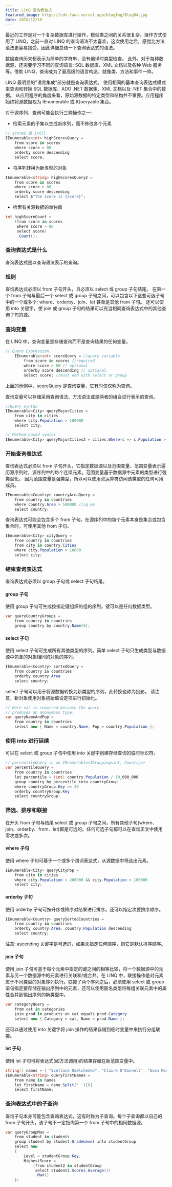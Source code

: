 ```yaml
---
title: LinQ 查询表达式
featured_image: https://cdn-fawn.vercel.app/blogImg/Blog84.jpg
date: 2018/12/10
---
```


最近的工作是对一个复杂数据库进行操作，模型类之间的关系很复杂。操作方式使用了 LINQ，之前一直对 LINQ 的查询语法不太喜欢，这次使用之后，感觉比方法语法更容易接受，因此详细总结一下查询表达式的语法。

数据查询历来都表示为简单的字符串，没有编译时类型检查。 此外，对于每种数据源，还需要学习不同的查询语言: SQL 数据库、XML 文档以及各种 Web 服务等。借助 LINQ，查询成为了最高级的语言构造，就像类、方法和事件一样。

LINQ 最明显的"语言集成"部分就是查询表达式。 使用相同的基本查询表达式模式来查询和转换 SQL 数据库、ADO .NET 数据集、XML 文档以及 .NET 集合中的数据。
从应用程序的角度来看，原始源数据的特定类型和结构并不重要。应用程序始终将源数据视为 IEnumerable<T> 或 IQueryable<T> 集合。 

对于源序列，查询可能会执行三种操作之一: 
- 检索元素的子集以生成新序列，而不修改各个元素

``` csharp
// scores 是 int[]
IEnumerable<int> highScoresQuery =
    from score in scores
    where score > 80
    orderby score descending
    select score;
```
- 将序列转换为新类型的对象

``` csharp
IEnumerable<string> highScoresQuery2 =
    from score in scores
    where score > 80
    orderby score descending
    select $"The score is {score}";
```
- 检索有关源数据的单独值

``` csharp
int highScoreCount =
    (from score in scores
     where score > 80
     select score)
     .Count();
```

### 查询表达式是什么
查询表达式是以查询语法表示的查询。 

### 规则
查询表达式必须以 from 子句开头，且必须以 select 或 group 子句结尾。 在第一个 from 子句与最后一个 select 或 group 子句之间，可以包含以下这些可选子句中的一个或多个: where、orderby、join、let 甚至是其他 from 子句。 还可以使用 into 关键字，使 join 或 group 子句的结果可以充当相同查询表达式中的其他查询子句的源。

### 查询变量
在 LINQ 中，查询变量是存储查询而不是查询结果的任何变量。
``` csharp
// Query Expression.
    IEnumerable<int> scoreQuery = //query variable
        from score in scores //required
        where score > 80 // optional
        orderby score descending // optional
        select score; //must end with select or group
```

上面的示例中，scoreQuery 是查询变量，它有时仅仅称为查询。 

查询变量可以存储采用查询语法、方法语法或是两者的组合进行表示的查询。
``` csharp
//Query syntax
IEnumerable<City> queryMajorCities =
    from city in cities
    where city.Population > 100000
    select city;

// Method-based syntax
IEnumerable<City> queryMajorCities2 = cities.Where(c => c.Population > 100000);
```

### 开始查询表达式
查询表达式必须以 from 子句开头，它指定数据源以及范围变量，范围变量表示遍历源序列时，源序列中的每个连续元素。范围变量基于数据源中元素的类型进行强类型化。
因为范围变量是强类型，所以可以使用点运算符访问该类型的任何可用成员。
``` csharp
IEnumerable<Country> countryAreaQuery =
    from country in countries
    where country.Area > 500000 //sq km
    select country;
```

查询表达式可能会包含多个 from 子句。在源序列中的每个元素本身是集合或包含集合时，可使用其他 from 子句。 
``` csharp
IEnumerable<City> cityQuery =
    from country in countries
    from city in country.Cities
    where city.Population > 10000
    select city;
```

### 结束查询表达式
查询表达式必须以 group 子句或 select 子句结尾。

#### group 子句
使用 group 子句可生成按指定键组织的组的序列。键可以是任何数据类型。
``` csharp
var queryCountryGroups =
    from country in countries
    group country by country.Name[0];
```

#### select 子句
使用 select 子句可生成所有其他类型的序列。简单 select 子句只生成类型与数据源中包含的对象相同的对象的序列。
``` csharp
IEnumerable<Country> sortedQuery =
    from country in countries
    orderby country.Area
    select country;
```

select 子句可以用于将源数据转换为新类型的序列，此转换也称为投影。
请注意，新对象使用对象初始值设定项进行初始化。
``` csharp
// Here var is required because the query
// produces an anonymous type.
var queryNameAndPop =
    from country in countries
    select new { Name = country.Name, Pop = country.Population };
```

### 使用 into 进行延续
可以在 select 或 group 子句中使用 into 关键字创建存储查询的临时标识符。
``` csharp
// percentileQuery is an IEnumerable<IGrouping<int, Country>>
var percentileQuery =
    from country in countries
    let percentile = (int) country.Population / 10_000_000
    group country by percentile into countryGroup
    where countryGroup.Key >= 20
    orderby countryGroup.Key
    select countryGroup;
```

### 筛选、排序和联接
在开头 from 子句与结尾 select 或 group 子句之间，所有其他子句(where、join、orderby、from、let)都是可选的。任何可选子句都可以在查询正文中使用零次或多次。

#### where 子句
使用 where 子句可基于一个或多个谓词表达式，从源数据中筛选出元素。
``` csharp
IEnumerable<City> queryCityPop =
    from city in cities
    where city.Population < 200000 && city.Population > 100000
    select city;
```

#### orderby 子句
使用 orderby 子句可按升序或降序对结果进行排序。还可以指定次要排序顺序。
``` csharp
IEnumerable<Country> querySortedCountries =
    from country in countries
    orderby country.Area, country.Population descending
    select country;
```

注意: ascending 关键字是可选的，如果未指定任何顺序，则它是默认排序顺序。

#### join 子句
使用 join 子句可基于每个元素中指定的键之间的相等比较，将一个数据源中的元素与另一个数据源中的元素进行关联和/或合并。在 LINQ 中，联接操作是对元素属于不同类型的对象序列执行。联接了两个序列之后，必须使用 select 或 group 语句指定要存储在输出序列中的元素，还可以使用匿名类型将每组关联元素中的属性合并到输出序列的新类型中。
``` csharp
var categoryQuery =
    from cat in categories
    join prod in products on cat equals prod.Category
    select new { Category = cat, Name = prod.Name };
```

还可以通过使用 into 关键字将 join 操作的结果存储到临时变量中来执行分组联接。 

#### let 子句
使用 let 子句可将表达式(如方法调用)的结果存储在新范围变量中。 
``` csharp
string[] names = { "Svetlana Omelchenko", "Claire O'Donnell", "Sven Mortensen", "Cesar Garcia" };
IEnumerable<string> queryFirstNames =
    from name in names
    let firstName = name.Split(' ')[0]
    select firstName;
```

### 查询表达式中的子查询
查询子句本身可能包含查询表达式，这有时称为子查询。每个子查询都以自己的 from 子句开头，该子句不一定指向第一个 from 子句中的相同数据源。 
``` csharp
var queryGroupMax =
    from student in students
    group student by student.GradeLevel into studentGroup
    select new
    {
        Level = studentGroup.Key,
        HighestScore =
            (from student2 in studentGroup
             select student2.Scores.Average())
             .Max()
    };
```
